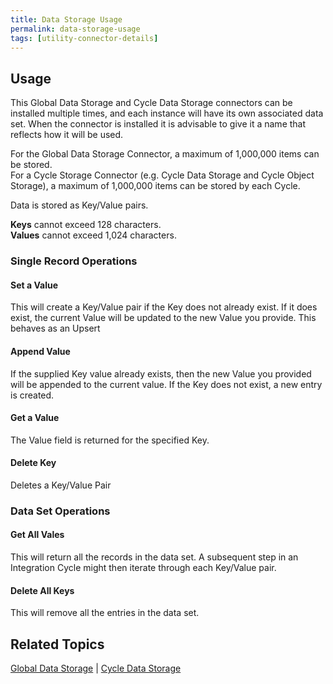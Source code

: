 ```yaml
---
title: Data Storage Usage
permalink: data-storage-usage
tags: [utility-connector-details]
---
```


## Usage

This Global Data Storage and Cycle Data Storage connectors can be installed multiple times, and each instance will have its own associated data set.  When the connector is installed it is advisable to give it a name that reflects how it will be used.

For the Global Data Storage Connector, a maximum of 1,000,000 items can be stored.<br />
For a Cycle Storage Connector (e.g. Cycle Data Storage and Cycle Object Storage), a maximum of 1,000,000 items can be stored by each Cycle.

Data is stored as Key/Value pairs.

**Keys** cannot exceed 128 characters.  \
**Values** cannot exceed 1,024 characters.

### Single Record Operations

#### Set a Value
This will create a Key/Value pair if the Key does not already exist.  If it does exist, the current Value will be updated to the new Value you provide.  This behaves as an Upsert

#### Append Value
If the supplied Key value already exists, then the new Value you provided will be appended to the current value.  If the Key does not exist, a new entry is created.

#### Get a Value
The Value field is returned for the specified Key.

#### Delete Key
Deletes a Key/Value Pair

### Data Set Operations

#### Get All Vales
This will return all the records in the data set.  A subsequent step in an Integration Cycle might then iterate through each Key/Value pair.

#### Delete All Keys
This will remove all the entries in the data set.

## Related Topics

[Global Data Storage](./global-data-storage) | [Cycle Data Storage](./cycle-data-storage) 
